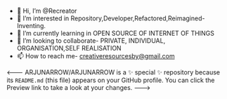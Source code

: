 - 👋 Hi, I’m @Recreator
- 👀 I’m interested in Repository,Developer,Refactored,Reimagined-Inventing.
- 🌱 I’m currently learning in OPEN SOURCE OF INTERNET OF THINGS
- 💞️ I’m looking to collaborate- PRIVATE, INDIVIDUAL, ORGANISATION,SELF REALISATION
- 📫 How to reach me- creativeresourcesby@gmail.com

 <---
ARJUNARROW/ARJUNARROW is a ✨ special ✨ repository because its `README.md` (this file) appears on your GitHub profile.
You can click the Preview link to take a look at your changes.
--->
